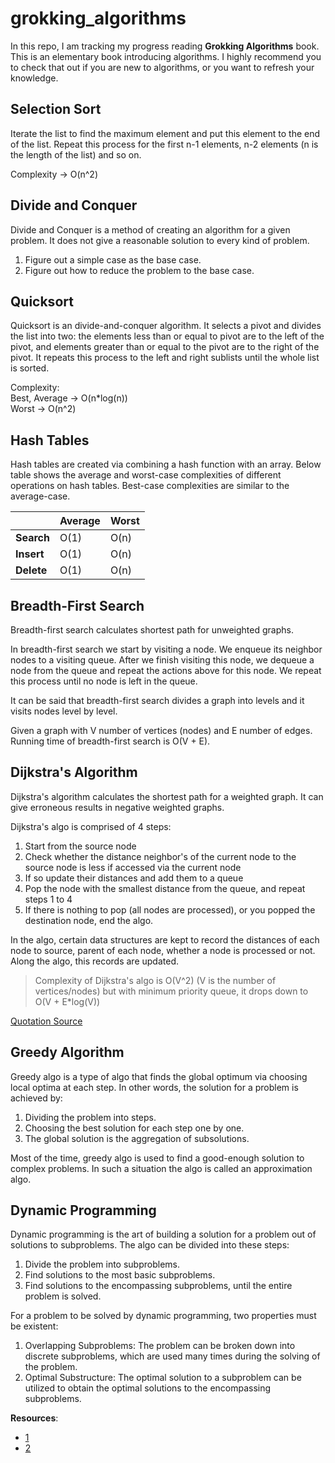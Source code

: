 # grokking_algorithms

In this repo, I am tracking my progress reading **Grokking Algorithms** book. This is an elementary book introducing algorithms. I highly recommend you to check that out if you are new to algorithms, or you want to refresh your knowledge.

## Selection Sort

Iterate the list to find the maximum element and put this element to the end of the list. Repeat this process for the first n-1 elements, n-2 elements (n is the length of the list) and so on.

Complexity -> O(n^2)

## Divide and Conquer

Divide and Conquer is a method of creating an algorithm for a given problem. It does not give a reasonable solution to every kind of problem.

1. Figure out a simple case as the base case.
2. Figure out how to reduce the problem to the base case.

## Quicksort

Quicksort is an divide-and-conquer algorithm. It selects a pivot and divides the list into two: the elements less than or equal to pivot are to the left of the pivot, and elements greater than or equal to the pivot are to the right of the pivot. It repeats this process to the left and right sublists until the whole list is sorted.

Complexity: <br />
Best, Average -> O(n*log(n)) <br />
Worst -> O(n^2)

## Hash Tables

Hash tables are created via combining a hash function with an array. Below table shows the average and worst-case complexities of different operations on hash tables. Best-case complexities are similar to the average-case.

| | Average | Worst |
| --- | --- | --- |
| **Search** | O(1) | O(n) |
| **Insert** | O(1) | O(n) |
| **Delete** | O(1) | O(n) |

## Breadth-First Search

Breadth-first search calculates shortest path for unweighted graphs.

In breadth-first search we start by visiting a node. We enqueue its neighbor nodes to a visiting queue. After we finish visiting this node, we dequeue a node from the queue and repeat the actions above for this node. We repeat this process until no node is left in the queue.

It can be said that breadth-first search divides a graph into levels and it visits nodes level by level.

Given a graph with V number of vertices (nodes) and E number of edges. Running time of breadth-first search is O(V + E).

## Dijkstra's Algorithm

Dijkstra's algorithm calculates the shortest path for a weighted graph. It can give erroneous results in negative weighted graphs.

Dijkstra's algo is comprised of 4 steps:

1. Start from the source node
2. Check whether the distance neighbor's of the current node to the source node is less if accessed via the current node
3. If so update their distances and add them to a queue
4. Pop the node with the smallest distance from the queue, and repeat steps 1 to 4
5. If there is nothing to pop (all nodes are processed), or you popped the destination node, end the algo.

In the algo, certain data structures are kept to record the distances of each node to source, parent of each node, whether a node is processed or not. Along the algo, this records are updated.

> Complexity of Dijkstra's algo is O(V^2) (V is the number of vertices/nodes) but with minimum priority queue, it drops down to O(V + E*log(V))

[Quotation Source](https://www.hackerearth.com/practice/algorithms/graphs/shortest-path-algorithms/tutorial/)

## Greedy Algorithm

Greedy algo is a type of algo that finds the global optimum via choosing local optima at each step. In other words, the solution for a problem is achieved by:

1. Dividing the problem into steps.
2. Choosing the best solution for each step one by one.
3. The global solution is the aggregation of subsolutions.

Most of the time, greedy algo is used to find a good-enough solution to complex problems. In such a situation the algo is called an approximation algo.

## Dynamic Programming

Dynamic programming is the art of building a solution for a problem out of solutions to subproblems. The algo can be divided into these steps:

1. Divide the problem into subproblems.
2. Find solutions to the most basic subproblems.
3. Find solutions to the encompassing subproblems, until the entire problem is solved.

For a problem to be solved by dynamic programming, two properties must be existent:

1. Overlapping Subproblems: The problem can be broken down into discrete subproblems, which are used many times during the solving of the problem. 
2. Optimal Substructure: The optimal solution to a  subproblem can be utilized to obtain the optimal solutions to the encompassing subproblems.

**Resources**:

- [1](https://www.educative.io/answers/what-is-dynamic-programming)
- [2](https://en.wikipedia.org/wiki/Overlapping_subproblems)




